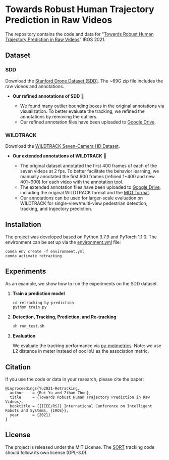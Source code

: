 # Towards Robust Human Trajectory Prediction in Raw Videos
The repository contains the code and data for "[Towards Robust Human Trajectory Prediction in Raw Videos](https://arxiv.org/abs/2108.08259)" IROS 2021.

## Dataset 

### SDD
   Download the [Stanford Drone Dataset (SDD)](https://cvgl.stanford.edu/projects/uav_data/). The ~69G zip file includes the raw videos and annotations.

- **Our refined annotations of SDD** 📢

    - We found many outlier bounding boxes in the original annotations via visualization. To better evaluate the tracking, we refined the annotations by removing the outliers. 
    - Our refined annotation files have been uploaded to [Google Drive](https://drive.google.com/drive/folders/1_hMSdAr31l5XoZj3SmW_9QShd_p99yGW?usp=sharing).

### WILDTRACK
   Download the [WILDTRACK Seven-Camera HD Dataset](https://www.epfl.ch/labs/cvlab/data/data-wildtrack/).

- **Our extended annotations of WILDTRACK** 📢

    - The original dataset annotated the first 400 frames of each of the seven videos at 2 fps. To better facilitate the behavior learning, we manually annotated the first 900 frames (refined 1\~400 and new 401\~900) for each video with the [annotation tool](https://github.com/cvlab-epfl/multicam-gt).
    - The extended annotation files have been uploaded to [Google Drive](https://drive.google.com/drive/folders/1vVXNmbuOCx4qWyNVfTXPH_8b5xDP4YOj?usp=sharing), including the original WILDTRACK format and the [MOT format](https://motchallenge.net/instructions/). 
    - Our annotations can be used for larger-scale evaluation on WILDTRACK for single-view/multi-view pedestrian detection, tracking, and trajectory prediction.

## Installation
The project was developed based on Python 3.7.9 and PyTorch 1.1.0. The environment can be set up via the [environment.yml](environment.yml) file:
```
conda env create -f environment.yml
conda activate retracking
```

## Experiments
As an example, we show how to run the experiments on the SDD dataset.

1. **Train a prediction model**

    ```bash
    cd retracking-by-prediction
    python train.py
    ```

2. **Detection, Tracking, Prediction, and Re-tracking**
   
    ```bash
    sh run_test.sh
    ```

3. **Evaluation**
    
    We evaluate the tracking performance via [py-motmetrics](https://github.com/cheind/py-motmetrics). Note: we use L2 distance in meter instead of box IoU as the association metric.

## Citation
If you use the code or data in your research, please cite the paper:
```
@inproceedings{Yu2021-Retracking,
  author    = {Rui Yu and Zihan Zhou},
  title     = {Towards Robust Human Trajectory Prediction in Raw Videos},
  booktitle = {{IEEE/RSJ} International Conference on Intelligent Robots and Systems, {IROS}},
  year      = {2021}
}
```

## License
The project is released under the MIT License. The [SORT](https://github.com/abewley/sort) tracking code should follow its own license (GPL-3.0).
